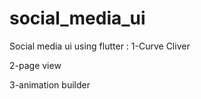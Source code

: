 # social_media_ui

Social media ui using flutter :
1-Curve Cliver

2-page view 

3-animation builder 


